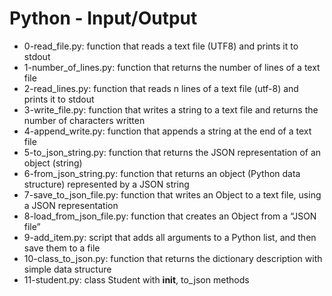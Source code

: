 # Python - Input/Output
* 0-read_file.py: function that reads a text file (UTF8) and prints it to stdout
* 1-number_of_lines.py: function that returns the number of lines of a text file
* 2-read_lines.py: function that reads n lines of a text file (utf-8) and prints it to stdout
* 3-write_file.py: function that writes a string to a text file and returns the number of characters written
* 4-append_write.py: function that appends a string at the end of a text file
* 5-to_json_string.py: function that returns the JSON representation of an object (string)
* 6-from_json_string.py: function that returns an object (Python data structure) represented by a JSON string
* 7-save_to_json_file.py: function that writes an Object to a text file, using a JSON representation
* 8-load_from_json_file.py: function that creates an Object from a “JSON file”
* 9-add_item.py: script that adds all arguments to a Python list, and then save them to a file
* 10-class_to_json.py: function that returns the dictionary description with simple data structure
* 11-student.py: class Student with __init__, to_json methods
